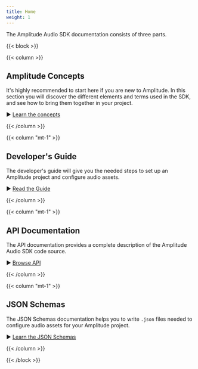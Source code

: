 ```yaml
---
title: Home
weight: 1
---
```


The Amplitude Audio SDK documentation consists of three parts.

{{< block >}}

{{< column >}}
## Amplitude Concepts

It's highly recommended to start here if you are new to Amplitude. In this section you will discover the different elements and terms used in the SDK, and see how to bring them together in your project.

▶️ [Learn the concepts](concepts)

{{< /column >}}

{{< column "mt-1" >}}
## Developer's Guide

The developer's guide will give you the needed steps to set up an Amplitude project and configure audio assets.

▶️ [Read the Guide](guide/)

{{< /column >}}

{{< column "mt-1" >}}
## API Documentation

The API documentation provides a complete description of the Amplitude Audio SDK code source.

▶️ [Browse API](api/)

{{< /column >}}

{{< column "mt-1" >}}
## JSON Schemas

The JSON Schemas documentation helps you to write `.json` files needed to configure audio assets for your Amplitude project.

▶️ [Learn the JSON Schemas](schema/)

{{< /column >}}

{{< /block >}}